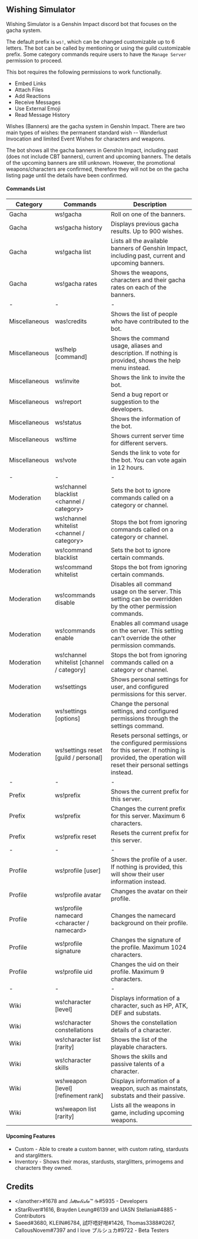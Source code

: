 ## Wishing Simulator

Wishing Simulator is a Genshin Impact discord bot that focuses on the gacha system.

The default prefix is `ws!`, which can be changed customizable up to 6 letters. The bot can be called by mentioning or using the guild customizable prefix.
Some category commands require users to have the `Manage Server` permission to proceed.

This bot requires the following permissions to work functionally.
- Embed Links
- Attach Files
- Add Reactions
- Receive Messages
- Use External Emoji
- Read Message History

Wishes (Banners) are the gacha system in Genshin Impact. There are two main types of wishes: the permanent standard wish -- Wanderlust Invocation and limited Event Wishes for characters and weapons.

The bot shows all the gacha banners in Genshin Impact, including past (does not include CBT banners), current and upcoming banners.
The details of the upcoming banners are still unknown. However, the promotional weapons/characters are confirmed, therefore they will not be on the gacha listing page until the details have been confirmed.

#### Commands List
| Category | Commands | Description |
| -        | -        | -           |
| Gacha | ws!gacha <banner>    | Roll on one of the banners.
| Gacha | ws!gacha history     | Displays previous gacha results. Up to 900 wishes.
| Gacha | ws!gacha list        | Lists all the available banners of Genshin Impact, including past, current and upcoming banners.
| Gacha | ws!gacha rates       | Shows the weapons, characters and their gacha rates on each of the banners.
| -        | -        | -           |
| Miscellaneous | was!credits       |  Shows the list of people who have contributed to the bot.
| Miscellaneous | ws!help [command] | Shows the command usage, aliases and description. If nothing is provided, shows the help menu instead.
| Miscellaneous | ws!invite         | Shows the link to invite the bot.
| Miscellaneous | ws!report         | Send a bug report or suggestion to the developers.
| Miscellaneous | ws!status         | Shows the information of the bot.
| Miscellaneous | ws!time           | Shows current server time for different servers.
| Miscellaneous | ws!vote           | Sends the link to vote for the bot. You can vote again in 12 hours.
| -        | -        | -           |
| Moderation | ws!channel blacklist <channel / category> | Sets the bot to ignore commands called on a category or channel.
| Moderation | ws!channel whitelist <channel / category> | Stops the bot from ignoring commands called on a category or channel.
| Moderation | ws!command blacklist <command>            | Sets the bot to ignore certain commands.
| Moderation | ws!command whitelist <command>            | Stops the bot from ignoring certain commands.
| Moderation | ws!commands disable                       | Disables all command usage on the server. This setting can be overridden by the other permission commands.
| Moderation | ws!commands enable                        | Enables all command usage on the server. This setting can't override the other permission commands.
| Moderation | ws!channel whitelist [channel / category] | Stops the bot from ignoring commands called on a category or channel.
| Moderation | ws!settings                               | Shows personal settings for user, and configured permissions for this server.
| Moderation | ws!settings [options]                     | Change the personal settings, and configured permissions through the settings command.
| Moderation | ws!settings reset [guild / personal]      | Resets personal settings, or the configured permissions for this server. If nothing is provided, the operation will reset their personal settings instead.
| -        | -        | -           |
| Prefix | ws!prefix          | Shows the current prefix for this server.
| Prefix | ws!prefix <string> | Changes the current prefix for this server. Maximum 6 characters.
| Prefix | ws!prefix reset    | Resets the current prefix for this server.
| -        | -        | -           |
| Profile | ws!profile [user]                          | Shows the profile of a user. If nothing is provided, this will show their user information instead.
| Profile | ws!profile avatar <character>              | Changes the avatar on their profile.
| Profile | ws!profile namecard <character / namecard> | Changes the namecard background on their profile.
| Profile | ws!profile signature <messages>            | Changes the signature of the profile. Maximum 1024 characters.
| Profile | ws!profile uid <uid>                       | Changes the uid on their profile. Maximum 9 characters.
| -        | -        | -           |
| Wiki | ws!character [level] <name>                | Displays information of a character, such as HP, ATK, DEF and substats.
| Wiki | ws!character constellations <name>         | Shows the constellation details of a character.
| Wiki | ws!character list [rarity]                 | Shows the list of the playable characters.
| Wiki | ws!character skills <name>                 | Shows the skills and passive talents of a character.
| Wiki | ws!weapon [level] [refinement rank] <name> | Displays information of a weapon, such as mainstats, substats and their passive.
| Wiki | ws!weapon list [rarity]                    | Lists all the weapons in game, including upcoming weapons.
  
#### Upcoming Features
- Custom - Able to create a custom banner, with custom rating, stardusts and starglitters.
- Inventory - Shows their moras, stardusts, starglitters, primogems and characters they owned.

## Credits
- \</another\>#1678 and .𝐼𝒹𝑒𝒶𝓁𝒾𝓈𝓉𝒶™ ☕#5935 - Developers
- xStarRiver#1616, Brayden Leung#6139 and UASN Stellania#4885 - Contributors
- Saeed#3680, KLEIN#6784, 試吓唔好咁#1426, Thomas3388#0267, CallousNovem#7397 and I love プルシュカ#9722 - Beta Testers
